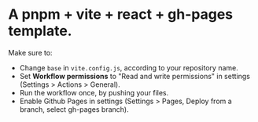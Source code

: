 # A pnpm + vite + react + gh-pages template.

Make sure to:
- Change `base` in `vite.config.js`, according to your repository name.
- Set **Workflow permissions** to "Read and write permissions" in settings (Settings > Actions > General).
- Run the workflow once, by pushing your files.
- Enable Github Pages in settings (Settings > Pages, Deploy from a branch, select gh-pages branch).